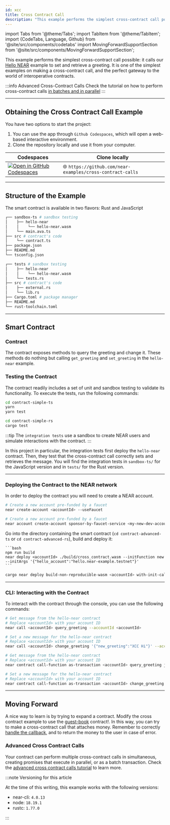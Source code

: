 ```yaml
---
id: xcc
title: Cross Contract Call
description: "This example performs the simplest cross-contract call possible: it calls our Hello NEAR example to set and retrieve a greeting."
---
```


import Tabs from '@theme/Tabs';
import TabItem from '@theme/TabItem';
import {CodeTabs, Language, Github} from '@site/src/components/codetabs'
import MovingForwardSupportSection from '@site/src/components/MovingForwardSupportSection';

This example performs the simplest cross-contract call possible: it calls our [Hello NEAR](https://github.com/near-examples/hello-near-examples) example to set and retrieve a greeting.
It is one of the simplest examples on making a cross-contract call, and the perfect gateway to the world of interoperative contracts.

:::info Advanced Cross-Contract Calls
Check the tutorial on how to perform cross-contract calls [in batches and in parallel](./advanced-xcc)
:::

---

## Obtaining the Cross Contract Call Example

You have two options to start the project:

1. You can use the app through `Github Codespaces`, which will open a web-based interactive environment.
2. Clone the repository locally and use it from your computer.

| Codespaces                                                                                                                                      | Clone locally                                              |
| ----------------------------------------------------------------------------------------------------------------------------------------------- | ---------------------------------------------------------- |
| [![Open in GitHub Codespaces](https://github.com/codespaces/badge.svg)](https://codespaces.new/near-examples/cross-contract-calls?quickstart=1) | 🌐 `https://github.com/near-examples/cross-contract-calls` |

---

## Structure of the Example

The smart contract is available in two flavors: Rust and JavaScript

<Tabs groupId="code-tabs">

  <TabItem value="js" label="🌐 JavaScript">

```bash
┌── sandbox-ts # sandbox testing
│    ├── hello-near
│    │    └── hello-near.wasm
│    └── main.ava.ts
├── src # contract's code
│    └── contract.ts
├── package.json
├── README.md
└── tsconfig.json
```

  </TabItem>

  <TabItem value="rust" label="🦀 Rust">

```bash
┌── tests # sandbox testing
│    ├── hello-near
│    │    └── hello-near.wasm
│    └── tests.rs
├── src # contract's code
│    ├── external.rs
│    └── lib.rs
├── Cargo.toml # package manager
├── README.md
└── rust-toolchain.toml
```

  </TabItem>

</Tabs>

---

## Smart Contract

### Contract
The contract exposes methods to query the greeting and change it. These methods do nothing but calling `get_greeting` and
`set_greeting` in the `hello-near` example.

<CodeTabs>
<Language value="js" language="ts">
    <Github fname="contract.ts"
            url="https://github.com/near-examples/cross-contract-calls/blob/main/contract-simple-ts/src/contract.ts"
            start="17" end="39" />
  </Language>
  <Language value="rust" language="rust">
    <Github fname="lib.rs"
            url="https://github.com/near-examples/cross-contract-calls/blob/main/contract-simple-rs/src/lib.rs"
            start="22" end="51" />
            <Github fname="external.rs"
            url="https://github.com/near-examples/cross-contract-calls/blob/main/contract-simple-rs/src/external.rs"
            start="2" end="12" />
  </Language>
</CodeTabs>

### Testing the Contract

The contract readily includes a set of unit and sandbox testing to validate its functionality. To execute the tests, run the following commands:

<Tabs groupId="code-tabs">
  <TabItem value="js" label="🌐 JavaScript">

  ```bash
  cd contract-simple-ts
  yarn
  yarn test
  ```

  </TabItem>
  <TabItem value="rust" label="🦀 Rust">

  ```bash
  cd contract-simple-rs
  cargo test
  ```
  </TabItem>

</Tabs>

:::tip
The `integration tests` use a sandbox to create NEAR users and simulate interactions with the contract.
:::

In this project in particular, the integration tests first deploy the `hello-near` contract. Then,
they test that the cross-contract call correctly sets and retrieves the message. You will find the integration tests
in `sandbox-ts/` for the JavaScript version and in `tests/` for the Rust version.

<CodeTabs>
  <Language value="js" language="js">
    <Github fname="main.ava.ts"
            url="https://github.com/near-examples/cross-contract-calls/blob/main/contract-simple-ts/sandbox-ts/main.ava.ts"
            start="8" end="52" />
  </Language>
  <Language value="rust" language="rust">
    <Github fname="lib.rs"
            url="https://github.com/near-examples/cross-contract-calls/blob/main/contract-simple-rs/tests/tests.rs"
            start="4" end="77" />
  </Language>
</CodeTabs>


<hr class="subsection" />

### Deploying the Contract to the NEAR network

In order to deploy the contract you will need to create a NEAR account.

<Tabs groupId="cli-tabs">
  <TabItem value="short" label="Short">

  ```bash
  # Create a new account pre-funded by a faucet
  near create-account <accountId> --useFaucet
  ```
  </TabItem>

  <TabItem value="full" label="Full">

  ```bash
  # Create a new account pre-funded by a faucet
  near account create-account sponsor-by-faucet-service <my-new-dev-account>.testnet autogenerate-new-keypair save-to-keychain network-config testnet create
  ```
  </TabItem>
</Tabs>

Go into the directory containing the smart contract (`cd contract-advanced-ts` or `cd contract-advanced-rs`), build and deploy it:

<Tabs groupId="code-tabs">

  <TabItem value="js" label="🌐 JavaScript">

    ```bash
    npm run build
    near deploy <accountId> ./build/cross_contract.wasm --initFunction new --initArgs '{"hello_account":"hello.near-example.testnet"}'
    ```

  </TabItem>
  <TabItem value="rust" label="🦀 Rust">
  
  ```bash
  cargo near deploy build-non-reproducible-wasm <accountId> with-init-call new json-args '{"hello_account":"hello.near-example.testnet"}' prepaid-gas '100.0 Tgas' attached-deposit '0 NEAR' network-config testnet sign-with-keychain send

  ```

  </TabItem>

</Tabs>

<hr class="subsection" />

### CLI: Interacting with the Contract

To interact with the contract through the console, you can use the following commands:

<Tabs groupId="cli-tabs">
  <TabItem value="short" label="Short">

  ```bash
  # Get message from the hello-near contract
  # Replace <accountId> with your account ID
  near call <accountId> query_greeting --accountId <accountId>

  # Set a new message for the hello-near contract
  # Replace <accountId> with your account ID
  near call <accountId> change_greeting '{"new_greeting":"XCC Hi"}' --accountId <accountId>
  ```
  </TabItem>

  <TabItem value="full" label="Full">

  ```bash
  # Get message from the hello-near contract
  # Replace <accountId> with your account ID
  near contract call-function as-transaction <accountId> query_greeting json-args '{}' prepaid-gas '100.0 Tgas' attached-deposit '0 NEAR' sign-as <accountId> network-config testnet sign-with-keychain send

  # Set a new message for the hello-near contract
  # Replace <accountId> with your account ID
  near contract call-function as-transaction <accountId> change_greeting json-args '{"new_greeting":"XCC Hi"}' prepaid-gas '100.0 Tgas' attached-deposit '0 NEAR' sign-as <accountId> network-config testnet sign-with-keychain send
  ```
  </TabItem>
</Tabs>

---

## Moving Forward

A nice way to learn is by trying to expand a contract. Modify the cross contract example to use the [guest-book](guest-book.md)
contract!. In this way, you can try to make a cross-contract call that attaches money. Remember to correctly [handle the callback](/smart-contracts/anatomy/crosscontract#callback-function),
and to return the money to the user in case of error.

### Advanced Cross Contract Calls

Your contract can perform multiple cross-contract calls in simultaneous, creating promises that execute in parallel, or as a batch transaction. Check the [advanced cross contract calls
tutorial](./advanced-xcc) to learn more.

<MovingForwardSupportSection />

:::note Versioning for this article

At the time of this writing, this example works with the following versions:

- near-cli: `4.0.13`
- node: `18.19.1`
- rustc: `1.77.0`

:::
